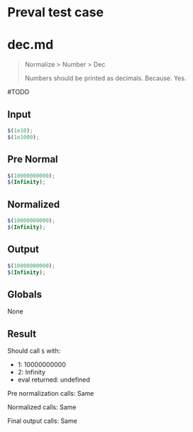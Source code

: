 # Preval test case

# dec.md

> Normalize > Number > Dec
>
> Numbers should be printed as decimals. Because. Yes.

#TODO

## Input

`````js filename=intro
$(1e10);
$(1e1000);
`````

## Pre Normal

`````js filename=intro
$(10000000000);
$(Infinity);
`````

## Normalized

`````js filename=intro
$(10000000000);
$(Infinity);
`````

## Output

`````js filename=intro
$(10000000000);
$(Infinity);
`````

## Globals

None

## Result

Should call `$` with:
 - 1: 10000000000
 - 2: Infinity
 - eval returned: undefined

Pre normalization calls: Same

Normalized calls: Same

Final output calls: Same
